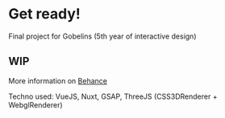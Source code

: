 # Get ready!

Final project for Gobelins (5th year of interactive design)

## WIP

More information on [Behance](https://www.behance.net/gallery/66930163/Get-Ready-Website)

Techno used: VueJS, Nuxt, GSAP, ThreeJS (CSS3DRenderer + WebglRenderer)
